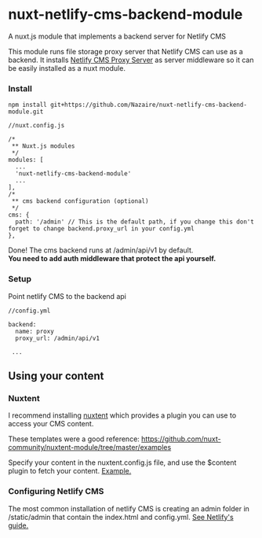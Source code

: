 # nuxt-netlify-cms-backend-module
A nuxt.js module that implements a backend server for Netlify CMS

This module runs file storage proxy server that Netlify CMS can use as a backend. It installs [Netlify CMS Proxy Server](https://www.npmjs.com/package/netlify-cms-proxy-server) as server middleware so it can be easily installed as a nuxt module.

### Install
```
npm install git+https://github.com/Nazaire/nuxt-netlify-cms-backend-module.git
```
```
//nuxt.config.js

/*
 ** Nuxt.js modules
 */
modules: [ 
  ...
  'nuxt-netlify-cms-backend-module'
  ...
],
/*
 ** cms backend configuration (optional)
 */
cms: {
  path: '/admin' // This is the default path, if you change this don't forget to change backend.proxy_url in your config.yml
},
```

Done! The cms backend runs at /admin/api/v1 by default.  
**You need to add auth middleware that protect the api yourself.**

### Setup
Point netlify CMS to the backend api
```
//config.yml

backend:
  name: proxy
  proxy_url: /admin/api/v1
  
 ...
```
 
 ## Using your content
 
 ### Nuxtent
 I recommend installing [nuxtent](https://github.com/nuxt-community/nuxtent-module) which provides a plugin you can use to access your CMS content.
 
 These templates were a good reference: https://github.com/nuxt-community/nuxtent-module/tree/master/examples
 
 Specify your content in the nuxtent.config.js file, and use the $content plugin to fetch your content. [Example.](https://nuxtent-module.netlify.com/guide/usage/)

 ### Configuring Netlify CMS
 
 The most common installation of netlify CMS is creating an admin folder in /static/admin that contain the index.html and config.yml. [See Netlify's guide.](https://www.netlifycms.org/docs/nuxt/)
 
 

